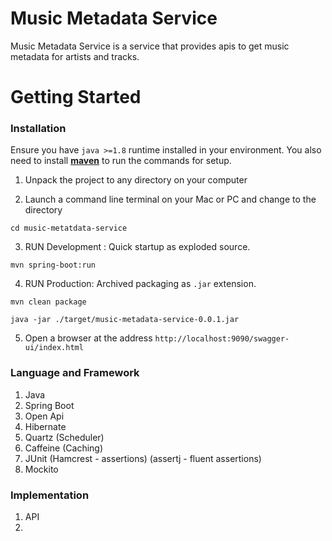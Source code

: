 # Music Metadata Service
Music Metadata Service is a service that provides apis to get music metadata for artists and tracks.
# Getting Started
### Installation
>
Ensure you have `java >=1.8` runtime installed in your environment. You also need to install  **[maven](https://maven.apache.org/download.cgi)** to run the commands for setup.
1.  Unpack the project to any directory on your computer

2.  Launch a command line terminal on your Mac or PC and change to the directory
```
cd music-metatdata-service
```
3.  RUN Development : Quick startup as exploded source.
```
mvn spring-boot:run
``` 
4.  RUN Production: Archived packaging as `.jar` extension.

```
mvn clean package

java -jar ./target/music-metadata-service-0.0.1.jar
```        
5. Open a browser at the address `http://localhost:9090/swagger-ui/index.html`

###  Language and Framework
>
1. Java
2. Spring Boot
3. Open Api
4. Hibernate
5. Quartz (Scheduler)
6. Caffeine (Caching)
5. JUnit  (Hamcrest - assertions) (assertj - fluent assertions)
7. Mockito

### Implementation
1. API
2. 

